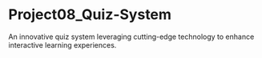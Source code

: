 # Project08_Quiz-System
An innovative quiz system leveraging cutting-edge technology to enhance interactive learning experiences.
